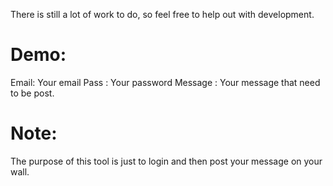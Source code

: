 There is still a lot of work to do, so feel free to help out with development.

# Demo:
Email: Your email
Pass : Your password
Message : Your message that need to be post.

# Note:
The purpose of this tool is just to login and then post your message on your wall.
